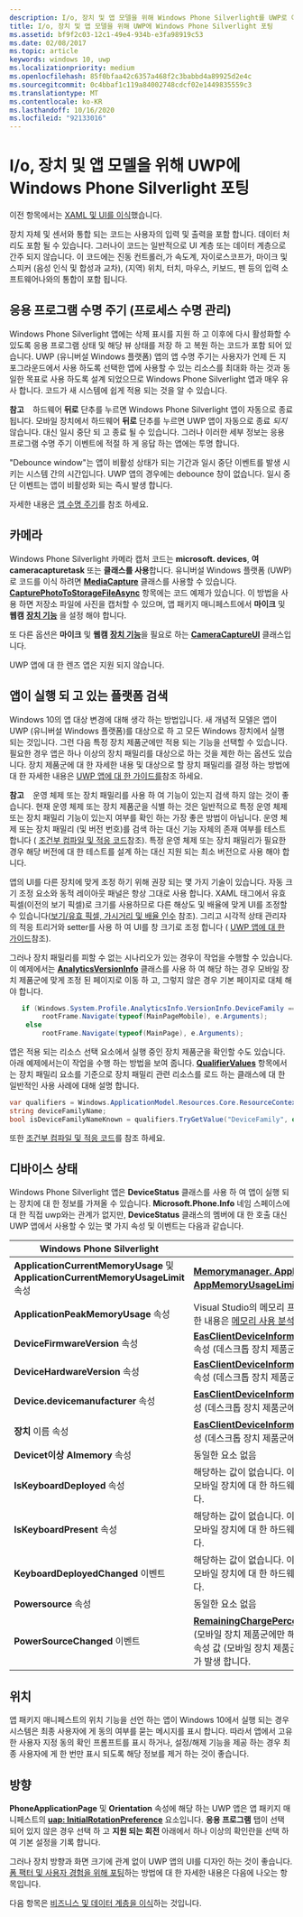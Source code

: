 ```yaml
---
description: I/o, 장치 및 앱 모델을 위해 Windows Phone Silverlight를 UWP로 이식 하는 방법에 대해 알아봅니다.
title: I/o, 장치 및 앱 모델을 위해 UWP에 Windows Phone Silverlight 포팅
ms.assetid: bf9f2c03-12c1-49e4-934b-e3fa98919c53
ms.date: 02/08/2017
ms.topic: article
keywords: windows 10, uwp
ms.localizationpriority: medium
ms.openlocfilehash: 85f0bfaa42c6357a468f2c3babbd4a89925d2e4c
ms.sourcegitcommit: 0c4bbaf1c119a84002748cdcf02e1449835559c3
ms.translationtype: MT
ms.contentlocale: ko-KR
ms.lasthandoff: 10/16/2020
ms.locfileid: "92133016"
---
```

#  <a name="porting-windowsphone-silverlight-to-uwp-for-io-device-and-app-model"></a>I/o, 장치 및 앱 모델을 위해 UWP에 Windows Phone Silverlight 포팅


이전 항목에서는 [XAML 및 UI를 이식](wpsl-to-uwp-porting-xaml-and-ui.md)했습니다.

장치 자체 및 센서와 통합 되는 코드는 사용자의 입력 및 출력을 포함 합니다. 데이터 처리도 포함 될 수 있습니다. 그러나이 코드는 일반적으로 UI 계층 또는 데이터 계층으로 간주 되지 않습니다. 이 코드에는 진동 컨트롤러,가 속도계, 자이로스코프가, 마이크 및 스피커 (음성 인식 및 합성과 교차), (지역) 위치, 터치, 마우스, 키보드, 펜 등의 입력 소프트웨어나와의 통합이 포함 됩니다.

## <a name="application-lifecycle-process-lifetime-management"></a>응용 프로그램 수명 주기 (프로세스 수명 관리)

Windows Phone Silverlight 앱에는 삭제 표시를 지원 하 고 이후에 다시 활성화할 수 있도록 응용 프로그램 상태 및 해당 뷰 상태를 저장 하 고 복원 하는 코드가 포함 되어 있습니다. UWP (유니버설 Windows 플랫폼) 앱의 앱 수명 주기는 사용자가 언제 든 지 포그라운드에서 사용 하도록 선택한 앱에 사용할 수 있는 리소스를 최대화 하는 것과 동일한 목표로 사용 하도록 설계 되었으므로 Windows Phone Silverlight 앱과 매우 유사 합니다. 코드가 새 시스템에 쉽게 적용 되는 것을 알 수 있습니다.

**참고**    하드웨어 **뒤로** 단추를 누르면 Windows Phone Silverlight 앱이 자동으로 종료 됩니다. 모바일 장치에서 하드웨어 **뒤로** 단추를 누르면 UWP 앱이 자동으로 종료 *되지* 않습니다. 대신 일시 중단 되 고 종료 될 수 있습니다. 그러나 이러한 세부 정보는 응용 프로그램 수명 주기 이벤트에 적절 하 게 응답 하는 앱에는 투명 합니다.

"Debounce window"는 앱이 비활성 상태가 되는 기간과 일시 중단 이벤트를 발생 시키는 시스템 간의 시간입니다. UWP 앱의 경우에는 debounce 창이 없습니다. 일시 중단 이벤트는 앱이 비활성화 되는 즉시 발생 합니다.

자세한 내용은 [앱 수명 주기](../launch-resume/app-lifecycle.md)를 참조 하세요.

## <a name="camera"></a>카메라

Windows Phone Silverlight 카메라 캡처 코드는 **microsoft. devices**, **여 cameracapturetask** 또는 **클래스를 사용**합니다. 유니버설 Windows 플랫폼 (UWP)로 코드를 이식 하려면 [**MediaCapture**](/uwp/api/Windows.Media.Capture.MediaCapture) 클래스를 사용할 수 있습니다. [**CapturePhotoToStorageFileAsync**](/uwp/api/windows.media.capture.mediacapture.capturephototostoragefileasync) 항목에는 코드 예제가 있습니다. 이 방법을 사용 하면 저장소 파일에 사진을 캡처할 수 있으며, 앱 패키지 매니페스트에서 **마이크** 및 **웹캠** [**장치 기능**](/uwp/schemas/appxpackage/uapmanifestschema/element-devicecapability) 을 설정 해야 합니다.

또 다른 옵션은 **마이크** 및 **웹캠** [**장치 기능**](/uwp/schemas/appxpackage/uapmanifestschema/element-devicecapability)을 필요로 하는 [**CameraCaptureUI**](/uwp/api/Windows.Media.Capture.CameraCaptureUI) 클래스입니다.

UWP 앱에 대 한 렌즈 앱은 지원 되지 않습니다.

## <a name="detecting-the-platform-your-app-is-running-on"></a>앱이 실행 되 고 있는 플랫폼 검색

Windows 10의 앱 대상 변경에 대해 생각 하는 방법입니다. 새 개념적 모델은 앱이 UWP (유니버설 Windows 플랫폼)를 대상으로 하 고 모든 Windows 장치에서 실행 되는 것입니다. 그런 다음 특정 장치 제품군에만 적용 되는 기능을 선택할 수 있습니다. 필요한 경우 앱은 하나 이상의 장치 패밀리를 대상으로 하는 것을 제한 하는 옵션도 있습니다. 장치 제품군에 대 한 자세한 내용 및 대상으로 할 장치 패밀리를 결정 하는 방법에 대 한 자세한 내용은 [UWP 앱에 대 한 가이드를](../get-started/universal-application-platform-guide.md)참조 하세요.

**참고**    운영 체제 또는 장치 패밀리를 사용 하 여 기능이 있는지 검색 하지 않는 것이 좋습니다. 현재 운영 체제 또는 장치 제품군을 식별 하는 것은 일반적으로 특정 운영 체제 또는 장치 패밀리 기능이 있는지 여부를 확인 하는 가장 좋은 방법이 아닙니다. 운영 체제 또는 장치 패밀리 (및 버전 번호)를 검색 하는 대신 기능 자체의 존재 여부를 테스트 합니다 ( [조건부 컴파일 및 적응 코드](wpsl-to-uwp-porting-to-a-uwp-project.md)참조). 특정 운영 체제 또는 장치 패밀리가 필요한 경우 해당 버전에 대 한 테스트를 설계 하는 대신 지원 되는 최소 버전으로 사용 해야 합니다.

앱의 UI를 다른 장치에 맞게 조정 하기 위해 권장 되는 몇 가지 기술이 있습니다. 자동 크기 조정 요소와 동적 레이아웃 패널은 항상 그대로 사용 합니다. XAML 태그에서 유효 픽셀(이전의 보기 픽셀)로 크기를 사용하므로 다른 해상도 및 배율에 맞게 UI를 조정할 수 있습니다([보기/유효 픽셀, 가시거리 및 배율 인수](wpsl-to-uwp-porting-xaml-and-ui.md) 참조). 그리고 시각적 상태 관리자의 적응 트리거와 setter를 사용 하 여 UI를 창 크기로 조정 합니다 ( [UWP 앱에 대 한 가이드](../get-started/universal-application-platform-guide.md)참조).

그러나 장치 패밀리를 피할 수 없는 시나리오가 있는 경우이 작업을 수행할 수 있습니다. 이 예제에서는 [**AnalyticsVersionInfo**](/uwp/api/Windows.System.Profile.AnalyticsVersionInfo) 클래스를 사용 하 여 해당 하는 경우 모바일 장치 제품군에 맞게 조정 된 페이지로 이동 하 고, 그렇지 않은 경우 기본 페이지로 대체 해야 합니다.

```csharp
   if (Windows.System.Profile.AnalyticsInfo.VersionInfo.DeviceFamily == "Windows.Mobile")
        rootFrame.Navigate(typeof(MainPageMobile), e.Arguments);
    else
        rootFrame.Navigate(typeof(MainPage), e.Arguments);
```

앱은 적용 되는 리소스 선택 요소에서 실행 중인 장치 제품군을 확인할 수도 있습니다. 아래 예제에서는이 작업을 수행 하는 방법을 보여 줍니다. [**QualifierValues**](/uwp/api/windows.applicationmodel.resources.core.resourcecontext.qualifiervalues) 항목에서는 장치 패밀리 요소를 기준으로 장치 패밀리 관련 리소스를 로드 하는 클래스에 대 한 일반적인 사용 사례에 대해 설명 합니다.

```csharp
var qualifiers = Windows.ApplicationModel.Resources.Core.ResourceContext.GetForCurrentView().QualifierValues;
string deviceFamilyName;
bool isDeviceFamilyNameKnown = qualifiers.TryGetValue("DeviceFamily", out deviceFamilyName);
```

또한 [조건부 컴파일 및 적응 코드](wpsl-to-uwp-porting-to-a-uwp-project.md)를 참조 하세요.

## <a name="device-status"></a>디바이스 상태

Windows Phone Silverlight 앱은 **DeviceStatus** 클래스를 사용 하 여 앱이 실행 되는 장치에 대 한 정보를 가져올 수 있습니다. **Microsoft.Phone.Info** 네임 스페이스에 대 한 직접 uwp와는 관계가 없지만, **DeviceStatus** 클래스의 멤버에 대 한 호출 대신 UWP 앱에서 사용할 수 있는 몇 가지 속성 및 이벤트는 다음과 같습니다.

| Windows Phone Silverlight                                                               | UWP                                                                                                                                                                                                                                                                                                                                |
|-----------------------------------------------------------------------------------------|------------------------------------------------------------------------------------------------------------------------------------------------------------------------------------------------------------------------------------------------------------------------------------------------------------------------------------|
| **ApplicationCurrentMemoryUsage** 및 **ApplicationCurrentMemoryUsageLimit** 속성 | [**Memorymanager. AppMemoryUsage**](/uwp/api/windows.system.memorymanager.appmemoryusage) 및 [**AppMemoryUsageLimit**](/uwp/api/windows.system.memorymanager.appmemoryusagelimit) 속성                                                                                                                                    |
| **ApplicationPeakMemoryUsage** 속성                                                 | Visual Studio의 메모리 프로 파일링 도구를 사용 합니다. 자세한 내용은 [메모리 사용 분석](/visualstudio/welcome-to-visual-studio-2015?view=vs-2015)을 참조 하세요.                                                                                                                                                                          |
| **DeviceFirmwareVersion** 속성                                                      | [**EasClientDeviceInformation.SystemFirmwareVersion**](/uwp/api/windows.security.exchangeactivesyncprovisioning.easclientdeviceinformation.systemfirmwareversion) 속성 (데스크톱 장치 제품군에만 해당)                                                                                                                                                                             |
| **DeviceHardwareVersion** 속성                                                      | [**EasClientDeviceInformation.SystemHardwareVersion**](/uwp/api/windows.security.exchangeactivesyncprovisioning.easclientdeviceinformation.systemhardwareversion) 속성 (데스크톱 장치 제품군에만 해당)                                                                                                                                                                             |
| **Device.devicemanufacturer** 속성                                                         | [**EasClientDeviceInformation.SystemManufacturer**](/uwp/api/windows.security.exchangeactivesyncprovisioning.easclientdeviceinformation.systemmanufacturer) 속성 (데스크톱 장치 제품군에만 해당)                                                                                                                                                                                |
| **장치** 이름 속성                                                                 | [**EasClientDeviceInformation.SystemProductName**](/uwp/api/windows.security.exchangeactivesyncprovisioning.easclientdeviceinformation.systemproductname) 속성 (데스크톱 장치 제품군에만 해당)                                                                                                                                                                                 |
| **Devicet이상 Almemory** 속성                                                          | 동일한 요소 없음                                                                                                                                                                                                                                                                                                                      |
| **IsKeyboardDeployed** 속성                                                         | 해당하는 값이 없습니다. 이 속성은 일반적으로 사용 되지 않는 모바일 장치에 대 한 하드웨어 키보드에 대 한 정보를 제공 합니다.                                                                                                                                                                                                        |
| **IsKeyboardPresent** 속성                                                          | 해당하는 값이 없습니다. 이 속성은 일반적으로 사용 되지 않는 모바일 장치에 대 한 하드웨어 키보드에 대 한 정보를 제공 합니다.                                                                                                                                                                                                        |
| **KeyboardDeployedChanged** 이벤트                                                       | 해당하는 값이 없습니다. 이 속성은 일반적으로 사용 되지 않는 모바일 장치에 대 한 하드웨어 키보드에 대 한 정보를 제공 합니다.                                                                                                                                                                                                        |
| **Powersource** 속성                                                                | 동일한 요소 없음                                                                                                                                                                                                                                                                                                                      |
| **PowerSourceChanged** 이벤트                                                            | [**RemainingChargePercentChanged**](/uwp/api/windows.phone.devices.power.battery.remainingchargepercentchanged) 이벤트를 처리 합니다 (모바일 장치 제품군에만 해당). [**RemainingChargePercent**](/uwp/api/windows.phone.devices.power.battery.remainingchargepercent) 속성 값 (모바일 장치 제품군에만 해당)이 1% 감소 하면 이벤트가 발생 합니다. |

## <a name="location"></a>위치

앱 패키지 매니페스트의 위치 기능을 선언 하는 앱이 Windows 10에서 실행 되는 경우 시스템은 최종 사용자에 게 동의 여부를 묻는 메시지를 표시 합니다. 따라서 앱에서 고유한 사용자 지정 동의 확인 프롬프트를 표시 하거나, 설정/해제 기능을 제공 하는 경우 최종 사용자에 게 한 번만 표시 되도록 해당 정보를 제거 하는 것이 좋습니다.

## <a name="orientation"></a>방향

**PhoneApplicationPage** 및 **Orientation** 속성에 해당 하는 UWP 앱은 앱 패키지 매니페스트의 [**uap: InitialRotationPreference**](/uwp/schemas/appxpackage/uapmanifestschema/element-uap-splashscreen) 요소입니다. **응용 프로그램** 탭이 선택 되어 있지 않은 경우 선택 하 고 **지원 되는 회전** 아래에서 하나 이상의 확인란을 선택 하 여 기본 설정을 기록 합니다.

그러나 장치 방향과 화면 크기에 관계 없이 UWP 앱의 UI를 디자인 하는 것이 좋습니다. [폼 팩터 및 사용자 경험을 위해 포팅](wpsl-to-uwp-form-factors-and-ux.md)하는 방법에 대 한 자세한 내용은 다음에 나오는 항목입니다.

다음 항목은 [비즈니스 및 데이터 계층을 이식](wpsl-to-uwp-business-and-data.md)하는 것입니다.